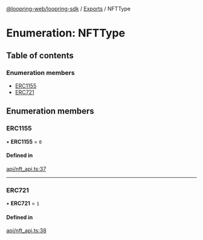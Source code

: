 [@loopring-web/loopring-sdk](../README.md) / [Exports](../modules.md) / NFTType

# Enumeration: NFTType

## Table of contents

### Enumeration members

- [ERC1155](NFTType.md#erc1155)
- [ERC721](NFTType.md#erc721)

## Enumeration members

### ERC1155

• **ERC1155** = `0`

#### Defined in

[api/nft_api.ts:37](https://github.com/Loopring/loopring_sdk/blob/532648f/src/api/nft_api.ts#L37)

___

### ERC721

• **ERC721** = `1`

#### Defined in

[api/nft_api.ts:38](https://github.com/Loopring/loopring_sdk/blob/532648f/src/api/nft_api.ts#L38)
